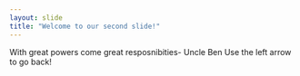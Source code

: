 ```yaml
---
layout: slide
title: "Welcome to our second slide!"
---
```

With great powers come great resposnibities- Uncle Ben
Use the left arrow to go back!
